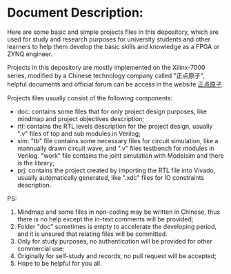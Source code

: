 # Document Description:

Here are some basic and simple projects files in this depository, which are used for study and research purposes for university students and other learners to help them develop the basic skills and knowledge as a FPGA or ZYNQ engineer.

Projects in this depository are mostly implemented on the Xilinx-7000 series, modified by a Chinese technology company called "正点原子", helpful documents and official forum can be access in the website [正点原子](http://www.openedv.com/).

Projects files usually consist of the following components:
- doc: contains some files that for only project design purposes, like mindmap and project objectives description;
- rtl: contains the RTL levels description for the project design, usually ".v" files of top and sub modules in Verilog;
- sim: "tb" file contains some necessary files for circuit simulation, like a mannually drawn circuit wave, and ".v" files testbench for modules in Verilog. "work" file contains the joint simulation with Modelsim and there is the library;
- prj: contains the project created by importing the RTL file into Vivado, usually automatically generated, like ".xdc" files for IO constraints description.

PS: 
1. Mindmap and some files in non-coding may be written in Chinese, thus there is no help except the in-text comments will be provided;
2. Folder "doc" sometimes is empty to accelerate the developing period, and it is unsured that relating files will be committed.
3. Only for study purposes, no authentication will be provided for other commercial use;
4. Originally for self-study and records, no pull request will be accepted;
5. Hope to be helpful for you all.
